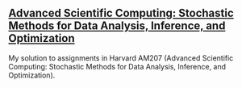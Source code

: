 ## [Advanced Scientific Computing: Stochastic Methods for Data Analysis, Inference, and Optimization](https://am207.github.io/2018spring/)
My solution to assignments in Harvard AM207 (Advanced Scientific Computing: Stochastic Methods for Data Analysis, Inference, and Optimization).
